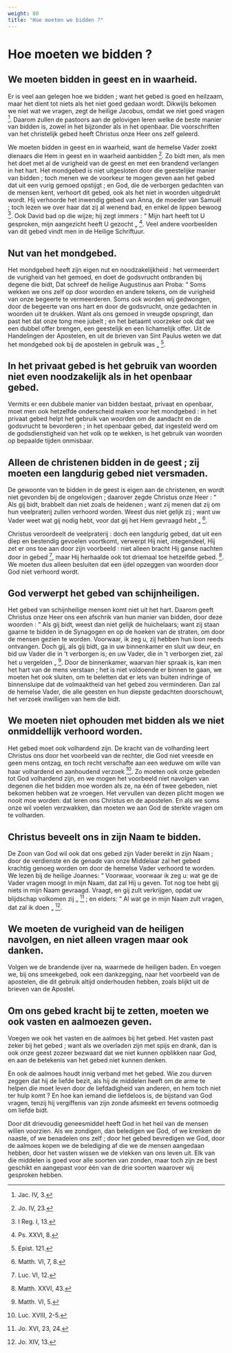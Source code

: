 ```yaml
---
weight: 80
title: "Hoe moeten we bidden ?"
---
```


# Hoe moeten we bidden ?

## We moeten bidden in geest en in waarheid.

Er is veel aan gelegen hoe we bidden ; want het gebed is goed en heilzaam, maar het dient tot niets als het niet goed gedaan wordt. Dikwijls bekomen we niet wat we vragen, zegt de heilige Jacobus, omdat we niet goed vragen [^598.1]. Daarom zullen de pastoors aan de gelovigen leren welke de beste manier van bidden is, zowel in het bijzonder als in het openbaar.  Die voorschriften van het christelijk gebed heeft Christus onze Heer ons zelf geleerd.

We moeten bidden in geest en in waarheid, want de hemelse Vader zoekt dienaars die Hem in geest en in waarheid aanbidden [^598.2]. Zo bidt men, als men het doet met al de vurigheid van de geest en met een brandend verlangen in het hart. Het mondgebed is niet uitgesloten door die geestelijke manier van bidden ; toch menen we de voorkeur te mogen geven aan het gebed dat uit een vurig gemoed opstijgt ; en God, die de verborgen gedachten van de mensen kent, verhoort dit gebed, ook als het niet in woorden uitgedrukt wordt. Hij verhoorde het inwendig gebed van Anna, de moeder van Samuël ; toch lezen we over haar dat zij al wenend bad, en enkel de lippen bewoog [^598.3].  Ook David bad op die wijze; hij zegt immers : “ Mijn hart heeft tot U gesproken, mijn aangezicht heeft U gezocht „ [^598.4]. Veel andere voorbeelden van dit gebed vindt men in de Heilige Schriftuur.

[^598.1]: Jac. IV, 3.

[^598.2]: Jo. IV, 23.

[^598.3]: I Reg. I, 13.

[^598.4]: Ps. XXVI, 8.

## Nut van het mondgebed.

Het mondgebed heeft zijn eigen nut en noodzakelijkheid : het vermeerdert de vurigheid van het gemoed, en doet de godsvrucht ontbranden bij degene die bidt, Dat schreef de heilige Augustinus aan Proba: “ Soms wekken we ons zelf op door woorden en andere tekens, om de vurigheid van onze begeerte te vermeerderen. Soms ook worden wij gedwongen, door de begeerte van ons hart en door de godsvrucht, onze gedachten in woorden uit te drukken. Want als ons gemoed in vreugde opspringt, dan past het dat onze tong mee jubelt ; en het betaamt voorzeker ook dat we een dubbel offer brengen, een geestelijk en een lichamelijk offer. Uit de Handelingen der Apostelen, en uit de brieven van Sint Paulus weten we dat het mondgebed ook bij de apostelen in gebruik was „ [^599.1].

## In het privaat gebed is het gebruik van woorden niet even noodzakelijk als in het openbaar gebed.

Vermits er een dubbele manier van bidden bestaat, privaat en openbaar, moet men ook hetzelfde onderscheid maken voor het mondgebed : in het privaat gebed helpt het gebruik van woorden om de aandacht en de godsvrucht te bevorderen ; in het openbaar gebed, dat ingesteld werd om de godsdienstigheid van het volk op te wekken, is het gebruik van woorden op bepaalde tijden onmisbaar.

[^599.1]: Epist. 121.

## Alleen de christenen bidden in de geest ; zij moeten een langdurig gebed niet versmaden.

De gewoonte van te bidden in de geest is eigen aan de christenen, en wordt niet gevonden bij de ongelovigen ; daarover zegde Christus onze Heer : “ Als gij bidt, brabbelt dan niet zoals de heidenen ; want zij menen dat zij om hun veelpraterij zullen verhoord worden. Weest dus niet gelijk zij ; want uw Vader weet wat gij nodig hebt, voor dat gij het Hem gevraagd hebt „ [^600.1].

Christus veroordeelt de veelpraterij : doch een langdurig gebed, dat uit een diep en bestendig gevoelen voortkomt, verwerpt Hij niet, integendeel, Hij zet er ons toe aan door zijn voorbeeld : niet alleen bracht Hij ganse nachten door in gebed [^600.2], maar Hij herhaalde ook tot driemaal toe hetzelfde gebed. [^600.3]. We moeten dus alleen besluiten dat een ijdel opzeggen van woorden door God niet verhoord wordt.

## God verwerpt het gebed van schijnheiligen.

Het gebed van schijnheilige mensen komt niet uit het hart. Daarom geeft Christus onze Heer ons een afschrik van hun manier van bidden, door deze woorden : “ Als gij bidt, weest dan niet gelijk de huichelaars; want zij staan gaarne te bidden in de Synagogen en op de hoeken van de straten, om door de mensen gezien te worden. Voorwaar, ik zeg u, zij hebben hun loon reeds ontvangen. Doch gij, als gij bidt, ga in uw binnenkamer en sluit uw deur, en bid uw Vader die in ’t verborgen is; en uw Vader, die in ’t verborgen ziet, zal het u vergelden „ [^600.4]. Door de binnenkamer, waarvan hier spraak is, kan men het hart van de mens verstaan ; het is niet voldoende er binnen te gaan, we moeten het ook sluiten, om te beletten dat er iets van buiten indringe of binnensluipe dat de volmaaktheid van het gebed zou verminderen. Dan zal de hemelse Vader, die alle geesten en hun diepste gedachten doorschouwt, het verzoek inwilligen van hem die bidt.

[^600.1]: Matth. VI, 7, 8.

[^600.2]: Luc. VI, 12.

[^600.3]: Matth. XXVI, 43.

[^600.4]: Matth. VI, 5.

## We moeten niet ophouden met bidden als we niet onmiddellijk verhoord worden.

Het gebed moet ook volhardend zijn. De kracht van de volharding leert Christus ons door het voorbeeld van de rechter, die God niet vreesde en geen mens ontzag, en toch recht verschafte aan een weduwe om wille van haar volhardend en aanhoudend verzoek [^601.1]. Zo moeten ook onze gebeden tot God volhardend zijn, en we mogen het voorbeeld niet navolgen van degenen die het bidden moe worden als ze, na één of twee gebeden, niet bekomen hebben wat ze vroegen. Het vervullen van dezen plicht mogen we nooit moe worden: dat leren ons Christus en de apostelen. En als we soms onze wil voelen verzwakken, dan moeten we aan God de sterkte vragen om te volharden.

## Christus beveelt ons in zijn Naam te bidden.

De Zoon van God wil ook dat ons gebed zijn Vader bereikt in zijn Naam ; door de verdienste en de genade van onze Middelaar zal het gebed krachtig genoeg worden om door de hemelse Vader verhoord te worden. We lezen bij de heilige Joannes: “ Voorwaar, voorwaar ik zeg u: wat ge de Vader vragen moogt in mijn Naam, dat zal Hij u geven. Tot nog toe hebt gij niets in mijn Naam gevraagd. Vraagt, en gij zult verkrijgen, opdat uw blijdschap volkomen zij „ [^601.2] ; en elders: “ Al wat ge in mijn Naam zult vragen, dat zal ik doen „ [^601.3].

[^601.1]: Luc. XVIII, 2-5.

[^601.2]: Jo. XVI, 23, 24.

[^601.3]: Jo. XIV, 13.

## We moeten de vurigheid van de heiligen navolgen, en niet alleen vragen maar ook danken.

Volgen we de brandende ijver na, waarmede de heiligen baden. En voegen we, bij ons smeekgebed, ook een dankzegging, naar het voorbeeld van de apostelen, die dit gebruik altijd onderhouden hebben, zoals blijkt uit de brieven van de Apostel.

## Om ons gebed kracht bij te zetten, moeten we ook vasten en aalmoezen geven.

Voegen we ook het vasten en de aalmoes bij het gebed. Het vasten past zeker bij het gebed ; want als we overladen zijn met spijs en drank, dan is ook onze geest zozeer bezwaard dat we niet kunnen opblikken naar God, en aan de betekenis van het gebed niet kunnen denken.

En ook de aalmoes houdt innig verband met het gebed. Wie zou durven zeggen dat hij de liefde bezit, als hij de middelen heeft om de arme te helpen die moet leven door de liefdadigheid van anderen, en hem toch niet ter hulp komt ? En hoe kan iemand die liefdeloos is, de bijstand van God vragen, tenzij hij vergiffenis van zijn zonde afsmeekt en tevens ootmoedig om liefde bidt.

Door dit drievoudig geneesmiddel heeft God in het heil van de mensen willen voorzien. Als we zondigen, dan beledigen we God, of we krenken de naaste, of we benadelen ons zelf ; door het gebed bevredigen we God, door de aalmoes kopen we de belediging af die we de mensen aangedaan hebben, door het vasten wissen we de vlekken van ons leven uit. Elk van die middelen is goed voor alle soorten van zonden, maar toch zijn ze best geschikt en aangepast voor één van de drie soorten waarover wij gesproken hebben.

